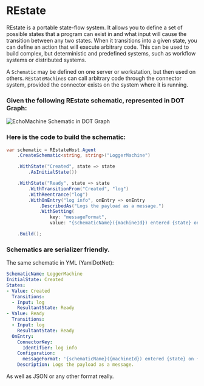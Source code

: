 # REstate

REstate is a portable state-flow system. It allows you to define a set of possible states that a program can exist in and what input will cause the transition between any two states. When it transitions into a given state, you can define an action that will execute arbitrary code. This can be used to build complex, but deterministic and predefined systems, such as workflow systems or distributed systems.

A `Schematic` may be defined on one server or workstation, but then used on others. `REstateMachine`s can call arbitrary code through the connector system, provided the connector exists on the system where it is running.

### Given the following REstate schematic, represented in DOT Graph:

![EchoMachine Schematic in DOT Graph](https://github.com/psibr/REstate.Engine/blob/master/LoggerMachine-Diagram.svg)

### Here is the code to build the schematic:

```csharp
var schematic = REstateHost.Agent
    .CreateSchematic<string, string>("LoggerMachine")

    .WithState("Created", state => state
        .AsInitialState())

    .WithState("Ready", state => state
        .WithTransitionFrom("Created", "log")
        .WithReentrance("log")
        .WithOnEntry("log info", onEntry => onEntry
            .DescribedAs("Logs the payload as a message.")
            .WithSetting(
                key: "messageFormat", 
                value: "{schematicName}({machineId}) entered {state} on {input}. Message: {payload}")))

    .Build();
```

### Schematics are serializer friendly.

The same schematic in YML (YamlDotNet):

```yml
SchematicName: LoggerMachine
InitialState: Created
States:
- Value: Created
  Transitions:
  - Input: log
    ResultantState: Ready
- Value: Ready
  Transitions:
  - Input: log
    ResultantState: Ready
  OnEntry:
    ConnectorKey:
      Identifier: log info
    Configuration:
      messageFormat: '{schematicName}({machineId}) entered {state} on {input}. Message: {payload}'
    Description: Logs the payload as a message.

```
As well as JSON or any other format really.
